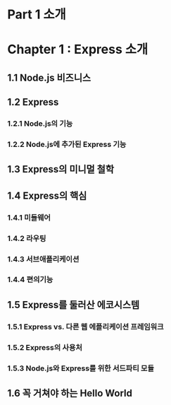 # Part 1 소개

# Chapter 1 : Express 소개
## 1.1 Node.js 비즈니스
## 1.2 Express
### 1.2.1 Node.js의 기능
### 1.2.2 Node.js에 추가된 Express 기능
## 1.3 Express의 미니멀 철학
## 1.4 Express의 핵심
### 1.4.1 미들웨어
### 1.4.2 라우팅
### 1.4.3 서브애플리케이션
### 1.4.4 편의기능
## 1.5 Express를 둘러산 에코시스템
### 1.5.1 Express vs. 다른 웹 에플리케이션 프레임워크
### 1.5.2 Express의 사용처
### 1.5.3 Node.js와 Express를 위한 서드파티 모듈
## 1.6 꼭 거쳐야 하는 Hello World
